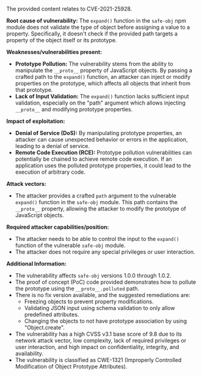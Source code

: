 The provided content relates to CVE-2021-25928.

**Root cause of vulnerability:**
The `expand()` function in the `safe-obj` npm module does not validate the type of object before assigning a value to a property. Specifically, it doesn't check if the provided path targets a property of the object itself or its prototype.

**Weaknesses/vulnerabilities present:**
- **Prototype Pollution:** The vulnerability stems from the ability to manipulate the `__proto__` property of JavaScript objects. By passing a crafted path to the `expand()` function, an attacker can inject or modify properties on the prototype, which affects all objects that inherit from that prototype.
- **Lack of Input Validation:** The `expand()` function lacks sufficient input validation, especially on the "path" argument which allows injecting `__proto__` and modifying prototype properties.

**Impact of exploitation:**
- **Denial of Service (DoS):** By manipulating prototype properties, an attacker can cause unexpected behavior or errors in the application, leading to a denial of service.
- **Remote Code Execution (RCE):** Prototype pollution vulnerabilities can potentially be chained to achieve remote code execution. If an application uses the polluted prototype properties, it could lead to the execution of arbitrary code.

**Attack vectors:**
- The attacker provides a crafted `path` argument to the vulnerable `expand()` function in the `safe-obj` module. This path contains the `__proto__` property, allowing the attacker to modify the prototype of JavaScript objects.

**Required attacker capabilities/position:**
- The attacker needs to be able to control the input to the `expand()` function of the vulnerable `safe-obj` module.
- The attacker does not require any special privileges or user interaction.

**Additional Information:**
- The vulnerability affects `safe-obj` versions 1.0.0 through 1.0.2.
- The proof of concept (PoC) code provided demonstrates how to pollute the prototype using the `__proto__.polluted` path.
- There is no fix version available, and the suggested remediations are:
  - Freezing objects to prevent property modifications.
  - Validating JSON input using schema validation to only allow predefined attributes.
  - Changing the objects to not have prototype association by using "Object.create".
- The vulnerability has a high CVSS v3.1 base score of 9.8 due to its network attack vector, low complexity, lack of required privileges or user interaction, and high impact on confidentiality, integrity, and availability.
- The vulnerability is classified as CWE-1321 (Improperly Controlled Modification of Object Prototype Attributes).
